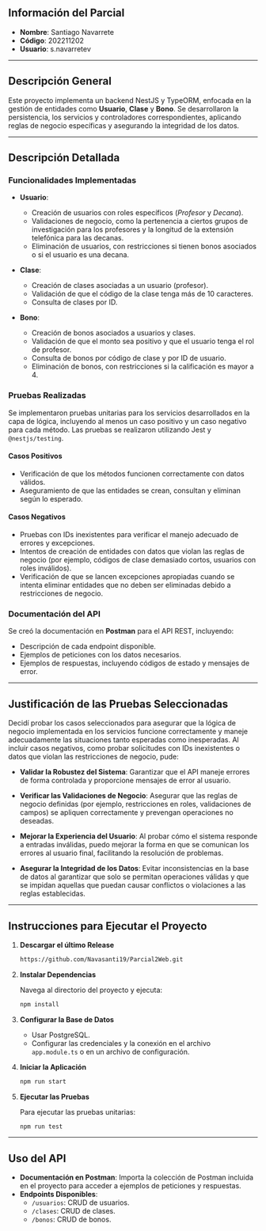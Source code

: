 ## Información del Parcial

- **Nombre**: Santiago Navarrete
- **Código**: 202211202
- **Usuario**: s.navarretev

---

## Descripción General

Este proyecto implementa un backend NestJS y TypeORM, enfocada en la gestión de entidades como **Usuario**, **Clase** y **Bono**. Se desarrollaron la persistencia, los servicios y controladores correspondientes, aplicando reglas de negocio específicas y asegurando la integridad de los datos.

---

## Descripción Detallada

### Funcionalidades Implementadas

- **Usuario**:
  - Creación de usuarios con roles específicos (*Profesor* y *Decana*).
  - Validaciones de negocio, como la pertenencia a ciertos grupos de investigación para los profesores y la longitud de la extensión telefónica para las decanas.
  - Eliminación de usuarios, con restricciones si tienen bonos asociados o si el usuario es una decana.

- **Clase**:
  - Creación de clases asociadas a un usuario (profesor).
  - Validación de que el código de la clase tenga más de 10 caracteres.
  - Consulta de clases por ID.

- **Bono**:
  - Creación de bonos asociados a usuarios y clases.
  - Validación de que el monto sea positivo y que el usuario tenga el rol de profesor.
  - Consulta de bonos por código de clase y por ID de usuario.
  - Eliminación de bonos, con restricciones si la calificación es mayor a 4.

### Pruebas Realizadas

Se implementaron pruebas unitarias para los servicios desarrollados en la capa de lógica, incluyendo al menos un caso positivo y un caso negativo para cada método. Las pruebas se realizaron utilizando Jest y `@nestjs/testing`.

#### Casos Positivos

- Verificación de que los métodos funcionen correctamente con datos válidos.
- Aseguramiento de que las entidades se crean, consultan y eliminan según lo esperado.

#### Casos Negativos

- Pruebas con IDs inexistentes para verificar el manejo adecuado de errores y excepciones.
- Intentos de creación de entidades con datos que violan las reglas de negocio (por ejemplo, códigos de clase demasiado cortos, usuarios con roles inválidos).
- Verificación de que se lancen excepciones apropiadas cuando se intenta eliminar entidades que no deben ser eliminadas debido a restricciones de negocio.

### Documentación del API

Se creó la documentación en **Postman** para el API REST, incluyendo:

- Descripción de cada endpoint disponible.
- Ejemplos de peticiones con los datos necesarios.
- Ejemplos de respuestas, incluyendo códigos de estado y mensajes de error.

---

## Justificación de las Pruebas Seleccionadas

Decidí probar los casos seleccionados para asegurar que la lógica de negocio implementada en los servicios funcione correctamente y maneje adecuadamente las situaciones tanto esperadas como inesperadas. Al incluir casos negativos, como probar solicitudes con IDs inexistentes o datos que violan las restricciones de negocio, pude:

- **Validar la Robustez del Sistema**: Garantizar que el API maneje errores de forma controlada y proporcione mensajes de error al usuario.

- **Verificar las Validaciones de Negocio**: Asegurar que las reglas de negocio definidas (por ejemplo, restricciones en roles, validaciones de campos) se apliquen correctamente y prevengan operaciones no deseadas.

- **Mejorar la Experiencia del Usuario**: Al probar cómo el sistema responde a entradas inválidas, puedo mejorar la forma en que se comunican los errores al usuario final, facilitando la resolución de problemas.

- **Asegurar la Integridad de los Datos**: Evitar inconsistencias en la base de datos al garantizar que solo se permitan operaciones válidas y que se impidan aquellas que puedan causar conflictos o violaciones a las reglas establecidas.

---

## Instrucciones para Ejecutar el Proyecto

1. **Descargar el último Release**

   ```bash
   https://github.com/Navasanti19/Parcial2Web.git
   ```

2. **Instalar Dependencias**

   Navega al directorio del proyecto y ejecuta:

   ```bash
   npm install
   ```

3. **Configurar la Base de Datos**

   - Usar PostgreSQL.
   - Configurar las credenciales y la conexión en el archivo `app.module.ts` o en un archivo de configuración.


4. **Iniciar la Aplicación**

   ```bash
   npm run start
   ```

5. **Ejecutar las Pruebas**

   Para ejecutar las pruebas unitarias:

   ```bash
   npm run test
   ```

---

## Uso del API

- **Documentación en Postman**: Importa la colección de Postman incluida en el proyecto para acceder a ejemplos de peticiones y respuestas.
- **Endpoints Disponibles**:
  - `/usuarios`: CRUD de usuarios.
  - `/clases`: CRUD de clases.
  - `/bonos`: CRUD de bonos.
